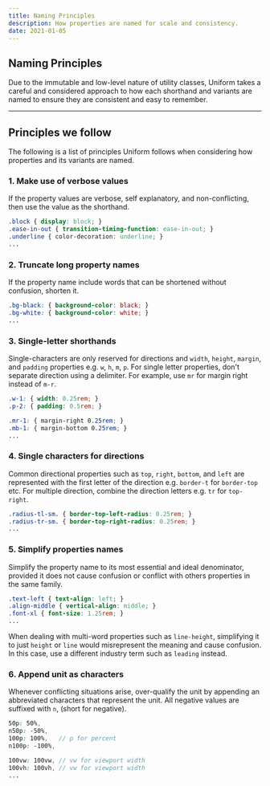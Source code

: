 ```yaml
---
title: Naming Principles
description: How properties are named for scale and consistency.
date: 2021-01-05
---
```


## Naming Principles

Due to the immutable and low-level nature of utility classes, Uniform takes a careful and considered approach to how each shorthand and variants are named to ensure they are consistent and easy to remember.

---

## Principles we follow

The following is a list of principles Uniform follows when considering how properties and its variants are named.

### 1. Make use of verbose values

If the property values are verbose, self explanatory, and non-conflicting, then use the value as the shorthand.

```scss
.block { display: block; }
.ease-in-out { transition-timing-function: ease-in-out; }
.underline { color-decoration: underline; }
...
```

### 2. Truncate long property names

If the property name include words that can be shortened without confusion, shorten it.

```scss
.bg-black: { background-color: black; }
.bg-white: { background-color: white; }
...
```

### 3. Single-letter shorthands

Single-characters are only reserved for directions and `width`, `height`, `margin`, and `padding` properties e.g. `w`, `h`, `m`, `p`. For single letter properties, don't separate direction using a delimiter. For example, use `mr` for margin right instead of `m-r`.

```scss
.w-1: { width: 0.25rem; }
.p-2: { padding: 0.5rem; }

.mr-1: { margin-right 0.25rem; }
.mb-1: { margin-bottom 0.25rem; }
...
```

### 4. Single characters for directions

Common directional properties such as `top`, `right`, `bottom`, and `left` are represented with the first letter of the direction e.g. `border-t` for `border-top` etc. For multiple direction, combine the direction letters e.g. `tr` for `top-right`.

```scss
.radius-tl-sm. { border-top-left-radius: 0.25rem; }
.radius-tr-sm. { border-top-right-radius: 0.25rem; }
...
```

### 5. Simplify properties names

Simplify the property name to its most essential and ideal denominator, provided it does not cause confusion or conflict with others properties in the same family.

```scss
.text-left { text-align: left; }
.align-middle { vertical-align: middle; }
.font-xl { font-size: 1.25rem; }
...
```

When dealing with multi-word properties such as `line-height`, simplifying it to just `height` or `line` would misrepresent the meaning and cause confusion. In this case, use a different industry term such as `leading` instead.

### 6. Append unit as characters

Whenever conflicting situations arise, over-qualify the unit by appending an abbreviated characters that represent the unit. All negative values are suffixed with `n`, (short for negative).

```scss
50p: 50%,
n50p: -50%,
100p: 100%,   // p for percent
n100p: -100%,

100vw: 100vw, // vw for viewport width
100vh: 100vh, // vw for viewport width
...
```